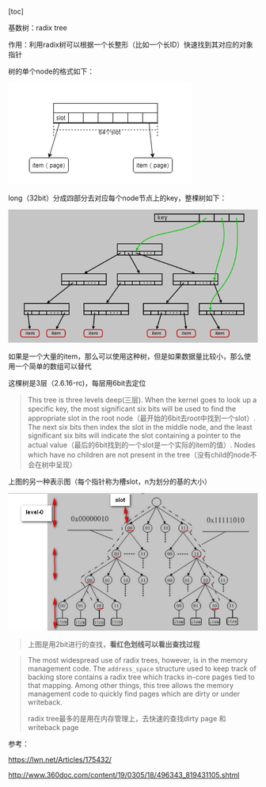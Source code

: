 [toc]

基数树：radix tree

作用：利用radix树可以根据一个长整形（比如一个长ID）快速找到其对应的对象指针

树的单个node的格式如下：

![image-20200716101432877](../../images/linux/kernel/image-20200716101432877.png)



long（32bit）分成四部分去对应每个node节点上的key，整棵树如下：

![image-20200716101509130](../../images/linux/kernel/image-20200716101509130.png)

如果是一个大量的item，那么可以使用这种树，但是如果数据量比较小，那么使用一个简单的数组可以替代

这棵树是3层（2.6.16-rc)，每层用6bit去定位

> This tree is three levels deep(三层). When the kernel goes to look up a specific key, the most significant six bits will be used to find the appropriate slot in the root node（最开始的6bit去root中找到一个slot）. The next six bits then index the slot in the middle node, and the least significant six bits will indicate the slot containing a pointer to the actual value（最后的6bit找到的一个slot是一个实际的item的值）. Nodes which have no children are not present in the tree（没有child的node不会在树中呈现）

上图的另一种表示图（每个指针称为槽slot，n为划分的基的大小）

![image-20200716114305743](../../images/linux/kernel/image-20200716114305743.png)

> 上图是用2bit进行的查找，**看红色划线可以看出查找过程**





> The most widespread use of radix trees, however, is in the memory management code. The `address_space` structure used to keep track of backing store contains a radix tree which tracks in-core pages tied to that mapping. Among other things, this tree allows the memory management code to quickly find pages which are dirty or under writeback.
>
> radix tree最多的是用在内存管理上，去快速的查找dirty page 和 writeback page





参考：

https://lwn.net/Articles/175432/

http://www.360doc.com/content/19/0305/18/496343_819431105.shtml


